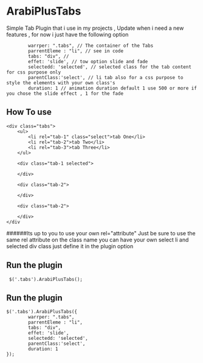 ArabiPlusTabs
=============

Simple Tab Plugin that i use in my projects , Update when i need a new features , for now i just have the following option
     		
     		warrper: ".tabs", // The container of the Tabs
	        parrentEleme : "li", // see in code 
	        tabs: "div", // 
	        effet: 'slide', // tow option slide and fade
	        selectedd: 'selected', // selected class for the tab content for css purpose only 
	        parentClass:'select', // li tab also for a css purpose to style the elements with your own class's 
	        duration: 1 // animation duration default 1 use 500 or more if you chose the slide effect , 1 for the fade

## How To use  ##

	<div class="tabs">
  		<ul>
  			<li rel="tab-1" class="select">tab One</li>
  			<li rel="tab-2">tab Two</li>
  			<li rel="tab-3">tab Three</li>
  		</ul>	
  
  		<div class="tab-1 selected">
  			
  		</div>
  
  		<div class="tab-2">
  
  		</div>
  
  		<div class="tab-2">
  
  		</div>
	</div
	

######Its up to you to use your own rel="attribute" Just be sure to use the same rel attribute on the class name  you can have your own select li and selected div class just define it in the plugin option

## Run the plugin  ##

	 $('.tabs').ArabiPlusTabs();
	 

## Run the plugin  ##

	$('.tabs').ArabiPlusTabs({
	        warrper: ".tabs",
	        parrentEleme : "li",
	        tabs: "div",
	        effet: 'slide',
	        selectedd: 'selected',
	        parentClass:'select',
	        duration: 1
	});

